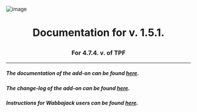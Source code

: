 ![image](https://drive.google.com/uc?export=view&id=1ITccfM7cqLRg1DcopinMxj-TKtBlnSG6)
# <p align="center">Documentation for v. 1.5.1.</p>
### <p align="center">For 4.7.4. v. of TPF</p>

---

##### The documentation of the add-on can be found [here](DOCUMENTATION.md).

##### The change-log of the add-on can be found [here](CHANGELOG.md).

##### Instructions for Wabbajack users can be found [here](WABBAJACK.md).
